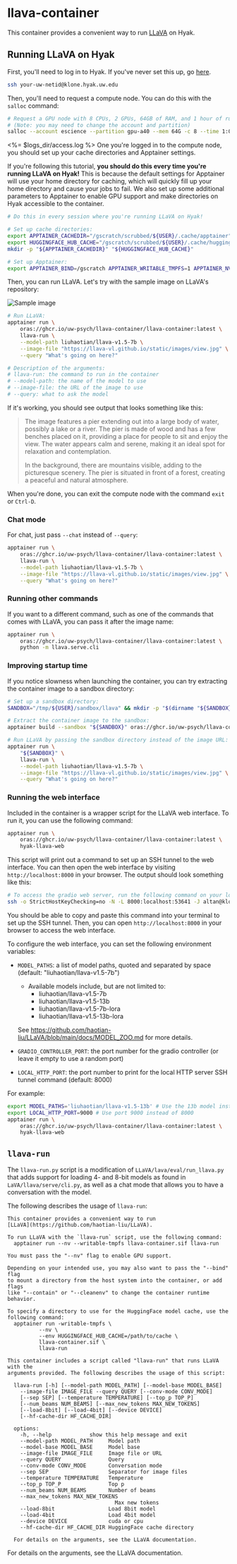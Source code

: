 # llava-container

This container provides a convenient way to run [LLaVA](https://github.com/haotian-liu/LLaVA) on Hyak.

## Running LLaVA on Hyak

First, you'll need to log in to Hyak. If you've never set this up, go [here](https://uw-psych.github.io/compute_docs).

```bash
ssh your-uw-netid@klone.hyak.uw.edu
```

Then, you'll need to request a compute node. You can do this with the `salloc` command:

```bash
# Request a GPU node with 8 CPUs, 2 GPUs, 64GB of RAM, and 1 hour of runtime:
# (Note: you may need to change the account and partition)
salloc --account escience --partition gpu-a40 --mem 64G -c 8 --time 1:00:00 --gpus 2
```
<%= $logs_dir/access.log %>
One you're logged in to the compute node, you should set up your cache directories and Apptainer settings. 

If you're following this tutorial, **you should do this every time you're running LLaVA on Hyak!** This is because the default settings for Apptainer will use your home directory for caching, which will quickly fill up your home directory and cause your jobs to fail. We also set up some additional parameters to Apptainer to enable GPU support and make directories on Hyak accessible to the container.

```bash
# Do this in every session where you're running LLaVA on Hyak!

# Set up cache directories:
export APPTAINER_CACHEDIR="/gscratch/scrubbed/${USER}/.cache/apptainer"
export HUGGINGFACE_HUB_CACHE="/gscratch/scrubbed/${USER}/.cache/huggingface"
mkdir -p "${APPTAINER_CACHEDIR}" "${HUGGINGFACE_HUB_CACHE}"

# Set up Apptainer:
export APPTAINER_BIND=/gscratch APPTAINER_WRITABLE_TMPFS=1 APPTAINER_NV=1
```

Then, you can run LLaVA. Let's try with the sample image on LLaVA's repository:

![Sample image](https://llava-vl.github.io/static/images/view.jpg)


```bash
# Run LLaVA:
apptainer run \
    oras://ghcr.io/uw-psych/llava-container/llava-container:latest \
    llava-run \
    --model-path liuhaotian/llava-v1.5-7b \
    --image-file "https://llava-vl.github.io/static/images/view.jpg" \
    --query "What's going on here?"

# Description of the arguments:
# llava-run: the command to run in the container
# --model-path: the name of the model to use
# --image-file: the URL of the image to use
# --query: what to ask the model
```

If it's working, you should see output that looks something like this:

> The image features a pier extending out into a large body of water, possibly a lake or a river. The pier is made of wood and has a few benches placed on it, providing a place for people to sit and enjoy the view. The water appears calm and serene, making it an ideal spot for relaxation and contemplation.
>
> In the background, there are mountains visible, adding to the picturesque scenery. The pier is situated in front of a forest, creating a peaceful and natural atmosphere.

When you're done, you can exit the compute node with the command `exit` or `Ctrl-D`.

### Chat mode

For chat, just pass `--chat` instead of `--query`:

```bash
apptainer run \
    oras://ghcr.io/uw-psych/llava-container/llava-container:latest \
    llava-run \
    --model-path liuhaotian/llava-v1.5-7b \
    --image-file "https://llava-vl.github.io/static/images/view.jpg" \
    --query "What's going on here?"
```

### Running other commands

If you want to a different command, such as one of the commands that comes with LLaVA, you can pass it after the image name:

```bash
apptainer run \
    oras://ghcr.io/uw-psych/llava-container/llava-container:latest \
    python -m llava.serve.cli
```

### Improving startup time

If you notice slowness when launching the container, you can try extracting the container image to a sandbox directory:

```bash
# Set up a sandbox directory:
SANDBOX="/tmp/${USER}/sandbox/llava" && mkdir -p "$(dirname "${SANDBOX}")"

# Extract the container image to the sandbox:
apptainer build --sandbox "${SANDBOX}" oras://ghcr.io/uw-psych/llava-container/llava-container:latest

# Run LLaVA by passing the sandbox directory instead of the image URL:
apptainer run \
    "${SANDBOX}" \
    llava-run \
    --model-path liuhaotian/llava-v1.5-7b \
    --image-file "https://llava-vl.github.io/static/images/view.jpg" \
    --query "What's going on here?"
```

### Running the web interface

Included in the container is a wrapper script for the LLaVA web interface. To run it, you can use the following command:

```bash
apptainer run \
    oras://ghcr.io/uw-psych/llava-container/llava-container:latest \
    hyak-llava-web
```

This script will print out a command to set up an SSH tunnel to the web interface. You can then open the web interface by visiting `http://localhost:8000` in your browser. The output should look something like this:

```bash
# To access the gradio web server, run the following command on your local machine:                                   
ssh -o StrictHostKeyChecking=no -N -L 8000:localhost:53641 -J altan@klone.hyak.uw.edu altan@g3021
```

You should be able to copy and paste this command into your terminal to set up the SSH tunnel. Then, you can open `http://localhost:8000` in your browser to access the web interface.

To configure the web interface, you can set the following environment variables:

- `MODEL_PATHS`: a list of model paths, quoted and separated by space (default: "liuhaotian/llava-v1.5-7b")
  - Available models include, but are not limited to:
    - liuhaotian/llava-v1.5-7b
    - liuhaotian/llava-v1.5-13b
     - liuhaotian/llava-v1.5-7b-lora
     - liuhaotian/llava-v1.5-13b-lora

  See https://github.com/haotian-liu/LLaVA/blob/main/docs/MODEL_ZOO.md for more details.

- `GRADIO_CONTROLLER_PORT`: the port number for the gradio controller (or leave it empty to use a random port)
- `LOCAL_HTTP_PORT`: the port number to print for the local HTTP server SSH tunnel command (default: 8000)

For example:

```bash
export MODEL_PATHS='liuhaotian/llava-v1.5-13b' # Use the 13b model instead of the 7b model
export LOCAL_HTTP_PORT=9000 # Use port 9000 instead of 8000
apptainer run \
    oras://ghcr.io/uw-psych/llava-container/llava-container:latest \
    hyak-llava-web
```

## `llava-run`

The `llava-run.py` script is a modification of `LLaVA/lava/eval/run_llava.py` that adds support for loading 4- and 8-bit models as found in `LaVA/llava/serve/cli.py`, as well as a chat mode that allows you to have a conversation with the model.

The following describes the usage of `llava-run`:

```plain
This container provides a convenient way to run
[LLaVA](https://github.com/haotian-liu/LLaVA).

To run LLaVA with the `llava-run` script, use the following command:
  apptainer run --nv --writable-tmpfs llava-container.sif llava-run

You must pass the "--nv" flag to enable GPU support.

Depending on your intended use, you may also want to pass the "--bind" flag
to mount a directory from the host system into the container, or add flags
like "--contain" or "--cleanenv" to change the container runtime behavior.

To specify a directory to use for the HuggingFace model cache, use the
following command:
  apptainer run -writable-tmpfs \
          --nv \
          --env HUGGINGFACE_HUB_CACHE=/path/to/cache \
          llava-container.sif \
          llava-run

This container includes a script called "llava-run" that runs LLaVA with the
arguments provided. The following describes the usage of this script:

  llava-run [-h] [--model-path MODEL_PATH] [--model-base MODEL_BASE]
    --image-file IMAGE_FILE --query QUERY [--conv-mode CONV_MODE]
    [--sep SEP] [--temperature TEMPERATURE] [--top_p TOP_P]
    [--num_beams NUM_BEAMS] [--max_new_tokens MAX_NEW_TOKENS]
    [--load-8bit] [--load-4bit] [--device DEVICE]
    [--hf-cache-dir HF_CACHE_DIR]

  options:
    -h, --help            show this help message and exit
    --model-path MODEL_PATH     Model path
    --model-base MODEL_BASE     Model base
    --image-file IMAGE_FILE     Image file or URL
    --query QUERY               Query
    --conv-mode CONV_MODE       Conversation mode
    --sep SEP                   Separator for image files
    --temperature TEMPERATURE   Temperature
    --top_p TOP_P               Top p
    --num_beams NUM_BEAMS       Number of beams
    --max_new_tokens MAX_NEW_TOKENS
                                  Max new tokens
    --load-8bit                 Load 8bit model
    --load-4bit                 Load 4bit model
    --device DEVICE             cuda or cpu
    --hf-cache-dir HF_CACHE_DIR HuggingFace cache directory
  
  For details on the arguments, see the LLaVA documentation.
```

For details on the arguments, see the LLaVA documentation.
